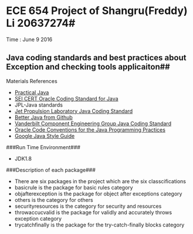 # ECE 654 Project of Shangru(Freddy) Li 20637274#

Time : June 9 2016

## Java coding standards and best practices about Exception and checking tools applicaiton##

Materials References

- [Practical Java](https://books.google.ca/books?id=iWPeqljHNcoC&pg=PA61&source=gbs_toc_r&cad=4#v=onepage&q&f=false)
- [SEI CERT Oracle Coding Standard for Java](https://www.securecoding.cert.org/confluence/display/java/SEI+CERT+Oracle+Coding+Standard+for+Java)
- JPL-Java standards
- [Jet Propulsion Laboratory Java Coding Standard]()
- [Better Java from Github](https://github.com/cxxr/better-java)
- [Vanderbilt Component Engineering Group Java Coding Standard](https://www.mc.vanderbilt.edu/infocntr/infointgr/AppDevelopment/javaCodingStd.html#secDoc)
- [Oracle Code Conventions for the Java Programming Practices](http://www.oracle.com/technetwork/java/javase/documentation/codeconventions-137265.html)
- [Google Java Style Guide
](https://google.github.io/styleguide/javaguide.html#s6.1-override-annotation)


###Run Time Environment###
- JDK1.8

###Description of each package###
- There are six packages in the project which are the six classcifications
- basicrule is the package for basic rules category
- objafterexception is the package for object after exceptions category
- others is the category for others
- securityresources is the category for security and resources
- throwaccucvalid is the package for validly and accurately throws exception category
- trycatchfinally is the package for the try-catch-finally blocks category
